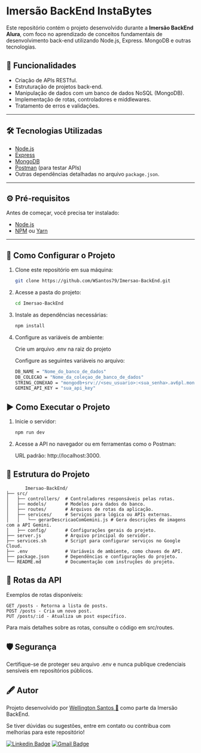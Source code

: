 # Imersão BackEnd InstaBytes

Este repositório contém o projeto desenvolvido durante a **Imersão BackEnd Alura**, com foco no aprendizado de conceitos fundamentais de desenvolvimento back-end utilizando Node.js, Express. MongoDB e outras tecnologias.

## 🚀 Funcionalidades

- Criação de APIs RESTful.
- Estruturação de projetos back-end.
- Manipulação de dados com um banco de dados NoSQL (MongoDB).
- Implementação de rotas, controladores e middlewares.
- Tratamento de erros e validações.

---

## 🛠️ Tecnologias Utilizadas

- [Node.js](https://nodejs.org/)
- [Express](https://expressjs.com/)
- [MongoDB](https://www.mongodb.com)
- [Postman](https://www.postman.com/) (para testar APIs)
- Outras dependências detalhadas no arquivo `package.json`.

---

## ⚙️ Pré-requisitos

Antes de começar, você precisa ter instalado:

- [Node.js](https://nodejs.org/)
- [NPM](https://www.npmjs.com/) ou [Yarn](https://yarnpkg.com/)

---

## 📝 Como Configurar o Projeto

1. Clone este repositório em sua máquina:
   ```bash
   git clone https://github.com/WSantos79/Imersao-BackEnd.git

2. Acesse a pasta do projeto:
   ```bash
   cd Imersao-BackEnd

3. Instale as dependências necessárias:
   ```bash
   npm install
4. Configure as variáveis de ambiente:

   Crie um arquivo .env na raiz do projeto

   Configure as seguintes variáveis no arquivo:
   ```bash
   DB_NAME = "Nome_do_banco_de_dados"
   DB_COLECAO = "Nome_da_coleçao_de_banco_de_dados"
   STRING_CONEXAO = "mongodb+srv://<seu_usuario>:<sua_senha>.av6pl.mongodb.net/?retryWrites=true&w=majority&appName=Cluster0"
   GEMINI_API_KEY = "sua_api_key"

## ▶️ Como Executar o Projeto

1. Inicie o servidor:
   ```bash
   npm run dev
2. Acesse a API no navegador ou em ferramentas como o Postman:

   URL padrão: http://localhost:3000.

## 📂 Estrutura do Projeto
 
           Imersao-BackEnd/
    ├── src/
    │   ├── controllers/  # Controladores responsáveis pelas rotas.
    │   ├── models/       # Modelos para dados do banco.
    │   ├── routes/       # Arquivos de rotas da aplicação.
    │   ├── services/     # Serviços para lógica ou APIs externas.
    │   │   └── gerarDescricaoComGemini.js # Gera descrições de imagens com a API Gemini.
    │   ├── config/       # Configurações gerais do projeto.
    ├── server.js         # Arquivo principal do servidor.
    ├── services.sh       # Script para configurar serviços no Google Cloud.
    ├── .env              # Variáveis de ambiente, como chaves de API.
    ├── package.json      # Dependências e configurações do projeto.
    └── README.md         # Documentação com instruções do projeto.


## 🔧 Rotas da API
Exemplos de rotas disponíveis:

    GET /posts - Retorna a lista de posts.
    POST /posts - Cria um novo post.
    PUT /posts/:id - Atualiza um post específico.    

Para mais detalhes sobre as rotas, consulte o código em src/routes.

## 🛡️ Segurança

Certifique-se de proteger seu arquivo .env e nunca publique credenciais sensíveis em repositórios públicos.

## 🖋️ Autor

Projeto desenvolvido por <a href="https://github.com/WSantos79">Wellington Santos 🚀</a> como parte da Imersão BackEnd.

Se tiver dúvidas ou sugestões, entre em contato ou contribua com melhorias para este repositório!

[![Linkedin Badge](https://img.shields.io/badge/-WellingtonSantos79-blue?style=flat-square&logo=Linkedin&logoColor=white&link=https://www.linkedin.com/in/wellingtonsantos79/)](https://www.linkedin.com/in/wellingtonsantos79/) 
[![Gmail Badge](https://img.shields.io/badge/-WellingtonSantos7799@gmail.com-c14438?style=flat-square&logo=Gmail&logoColor=white&link=mailto:wellingtonsantos7799@gmail.com)](mailto:wellingtonsantos7799@gmail.com)



